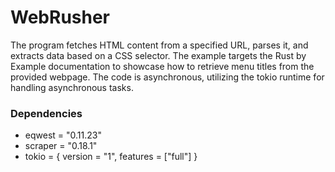 # WebRusher
The program fetches HTML content from a specified URL, parses it, and extracts data based on a CSS selector. The example targets the Rust by Example documentation to showcase how to retrieve menu titles from the provided webpage. The code is asynchronous, utilizing the tokio runtime for handling asynchronous tasks.

### Dependencies 
- eqwest = "0.11.23"
- scraper = "0.18.1"
- tokio = { version = "1", features = ["full"] }